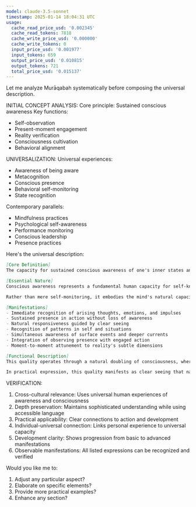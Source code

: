 ```yaml
---
model: claude-3.5-sonnet
timestamp: 2025-01-14 18:04:31 UTC
usage:
  cache_read_price_usd: '0.002345'
  cache_read_tokens: 7818
  cache_write_price_usd: '0.000000'
  cache_write_tokens: 0
  input_price_usd: '0.001977'
  input_tokens: 659
  output_price_usd: '0.010815'
  output_tokens: 721
  total_price_usd: '0.015137'
---
```


Let me analyze Murāqabah systematically before composing the universal description.

INITIAL CONCEPT ANALYSIS:
Core principle: Sustained conscious awareness
Key functions:
- Self-observation
- Present-moment engagement
- Reality verification
- Consciousness cultivation
- Behavioral alignment

UNIVERSALIZATION:
Universal experiences:
- Awareness of being aware
- Metacognition
- Conscious presence
- Behavioral self-monitoring
- State recognition

Contemporary parallels:
- Mindfulness practices
- Psychological self-awareness
- Performance monitoring
- Conscious leadership
- Presence practices

Here's the universal description:

```markdown
[Core Definition]
The capacity for sustained conscious awareness of one's inner states and outer actions, coupled with recognition of reality's deeper dimensions. This quality combines alert presence, subtle discernment, and continuous conscious engagement with both immediate experience and broader context.

[Essential Nature]
Conscious awareness represents a fundamental human capacity for self-knowing presence that operates on multiple levels simultaneously. It involves maintaining clear recognition of our thoughts, emotions, and actions while simultaneously holding awareness of broader context and deeper principles. This quality develops through deliberate cultivation, moving from periodic self-checking to sustained presence, and from surface observation to penetrating insight.

Rather than mere self-monitoring, it embodies the mind's natural capacity to be aware of its own operations while remaining engaged with experience. This creates a dynamic balance between focused attention and open awareness, between self-observation and environmental attunement.

[Manifestations]
- Immediate recognition of arising thoughts, emotions, and impulses
- Sustained presence in action without loss of awareness
- Natural responsiveness guided by clear seeing
- Recognition of patterns in self and situations
- Simultaneous awareness of surface events and deeper currents
- Integration of observing presence with engaged action
- Moment-to-moment attunement to reality's subtle dimensions

[Functional Description]
This quality operates through a natural doubling of consciousness, where awareness becomes aware of itself without creating internal division. It begins with deliberate self-observation but develops into natural presence that requires no effort. This presence acts as both witness and guide, providing clear recognition of what is occurring while naturally aligning action with understanding. The development moves from periodic checking to sustained awareness, from effort to effortlessness, and from surface observation to penetrating insight.

In practical expression, this quality manifests as clear seeing that naturally guides action. It creates a seamless integration between knowing and doing, between understanding and expression. This prevents the common splits between intention and action, between knowledge and practice. The result is unified presence that brings clarity to perception, wisdom to decision-making, and authenticity to action.
```

VERIFICATION:
1. Cross-cultural relevance: Uses universal human experiences of awareness and consciousness
2. Depth preservation: Maintains sophisticated understanding while using accessible language
3. Practical applicability: Clear connections to action and development
4. Individual-universal connection: Links personal experience to universal capacity
5. Development clarity: Shows progression from basic to advanced manifestations
6. Observable manifestations: All listed expressions can be recognized and verified

Would you like me to:
1. Adjust any particular aspect?
2. Elaborate on specific elements?
3. Provide more practical examples?
4. Enhance any section?